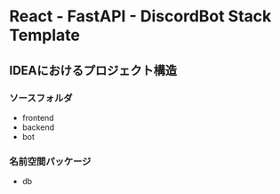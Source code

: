 # React - FastAPI - DiscordBot Stack Template

## IDEAにおけるプロジェクト構造
### ソースフォルダ
* frontend
* backend
* bot
### 名前空間パッケージ
* db

